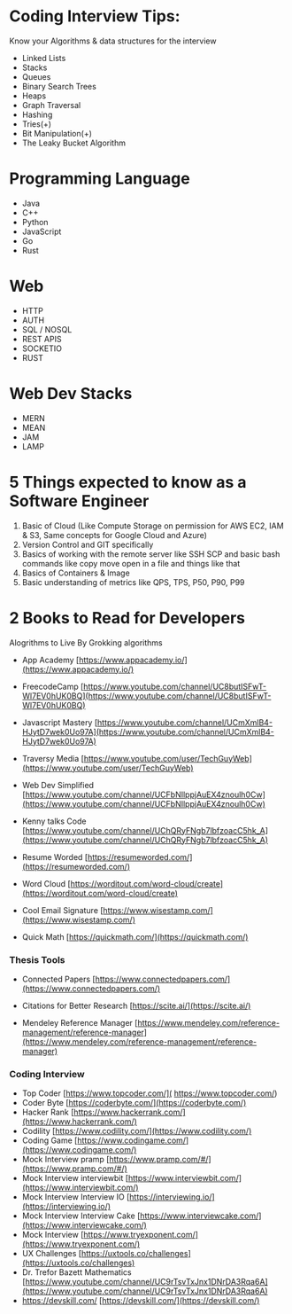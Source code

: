 # Coding Interview Tips: 

Know your Algorithms & data structures for the interview 

- Linked Lists
- Stacks
- Queues
- Binary Search Trees
- Heaps
- Graph Traversal
- Hashing
- Tries(+)
- Bit Manipulation(+)
- The Leaky Bucket Algorithm 


# Programming Language 
- Java 
- C++
- Python
- JavaScript
- Go
- Rust 

# Web
- HTTP
- AUTH
- SQL / NOSQL
- REST APIS
- SOCKETIO
- RUST 


# Web Dev Stacks
- MERN
- MEAN
- JAM
- LAMP 

# 5 Things expected to know as a Software Engineer
1. Basic of Cloud (Like Compute Storage on permission for AWS EC2, IAM & S3, Same concepts for Google Cloud and Azure)
2. Version Control and GIT specifically 
3. Basics of working with the remote server like SSH SCP and basic bash commands like copy move open in a file and things like that 
4. Basics of Containers & Image 
5. Basic understanding of metrics like QPS, TPS, P50, P90, P99


# 2 Books to Read for Developers
Alogrithms to Live By
Grokking algorithms


- App Academy [https://www.appacademy.io/](https://www.appacademy.io/)


- FreecodeCamp [https://www.youtube.com/channel/UC8butISFwT-Wl7EV0hUK0BQ](https://www.youtube.com/channel/UC8butISFwT-Wl7EV0hUK0BQ)

- Javascript Mastery [https://www.youtube.com/channel/UCmXmlB4-HJytD7wek0Uo97A](https://www.youtube.com/channel/UCmXmlB4-HJytD7wek0Uo97A)

- Traversy Media [https://www.youtube.com/user/TechGuyWeb](https://www.youtube.com/user/TechGuyWeb)

- Web Dev Simplified [https://www.youtube.com/channel/UCFbNIlppjAuEX4znoulh0Cw](https://www.youtube.com/channel/UCFbNIlppjAuEX4znoulh0Cw)

- Kenny talks Code 
[https://www.youtube.com/channel/UChQRyFNgb7lbfzoacC5hk_A](https://www.youtube.com/channel/UChQRyFNgb7lbfzoacC5hk_A)

- Resume Worded [https://resumeworded.com/](https://resumeworded.com/)

- Word Cloud [https://worditout.com/word-cloud/create](https://worditout.com/word-cloud/create)

- Cool Email Signature [https://www.wisestamp.com/](https://www.wisestamp.com/)

- Quick Math [https://quickmath.com/](https://quickmath.com/)


### Thesis Tools

- Connected Papers [https://www.connectedpapers.com/](https://www.connectedpapers.com/)

- Citations for Better Research [https://scite.ai/](https://scite.ai/)

- Mendeley Reference Manager [https://www.mendeley.com/reference-management/reference-manager](https://www.mendeley.com/reference-management/reference-manager)

### Coding Interview

- Top Coder [https://www.topcoder.com/]( https://www.topcoder.com/)
- Coder Byte [https://coderbyte.com/](https://coderbyte.com/)
- Hacker Rank [https://www.hackerrank.com/](https://www.hackerrank.com/)
- Codility [https://www.codility.com/](https://www.codility.com/)
- Coding Game [https://www.codingame.com/](https://www.codingame.com/)
- Mock Interview pramp [https://www.pramp.com/#/](https://www.pramp.com/#/)
- Mock Interview interviewbit [https://www.interviewbit.com/](https://www.interviewbit.com/)
- Mock Interview Interview IO [https://interviewing.io/](https://interviewing.io/)
- Mock Interview Interview Cake [https://www.interviewcake.com/](https://www.interviewcake.com/)
- Mock Interview [https://www.tryexponent.com/](https://www.tryexponent.com/)
- UX Challenges [https://uxtools.co/challenges](https://uxtools.co/challenges)
- Dr. Trefor Bazett Mathematics [https://www.youtube.com/channel/UC9rTsvTxJnx1DNrDA3Rqa6A](https://www.youtube.com/channel/UC9rTsvTxJnx1DNrDA3Rqa6A)
- https://devskill.com/ [https://devskill.com/](https://devskill.com/)
